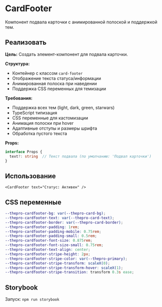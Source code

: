 # CardFooter

Компонент подвала карточки с анимированной полоской и поддержкой тем.

## Реализовать

**Цель:** Создать элемент-компонент для подвала карточки.

**Структура:**
- Контейнер с классом `card-footer`
- Отображение текста статуса/информации
- Анимированная полоска при наведении
- Поддержка CSS переменных для темизации

**Требования:**
- Поддержка всех тем (light, dark, green, starwars)
- TypeScript типизация
- CSS переменные для кастомизации
- Анимация полоски при hover
- Адаптивные отступы и размеры шрифта
- Обработка пустого текста

**Props:**
```typescript
interface Props {
  text?: string  // Текст подвала (по умолчанию: 'Подвал карточки')
}
```

## Использование

```vue
<CardFooter text="Статус: Активен" />
```

## CSS переменные

```scss
--thepro-cardfooter-bg: var(--thepro-card-bg);
--thepro-cardfooter-text: var(--thepro-card-text);
--thepro-cardfooter-border: var(--thepro-card-border);
--thepro-cardfooter-padding: 1rem;
--thepro-cardfooter-padding-mobile: 0.75rem;
--thepro-cardfooter-padding-small: 0.5rem;
--thepro-cardfooter-font-size: 0.875rem;
--thepro-cardfooter-font-size-small: 0.75rem;
--thepro-cardfooter-text-align: center;
--thepro-cardfooter-stripe-height: 2px;
--thepro-cardfooter-stripe-color: var(--thepro-primary);
--thepro-cardfooter-stripe-transform: scaleX(0);
--thepro-cardfooter-stripe-transform-hover: scaleX(1);
--thepro-cardfooter-stripe-transition: transform 0.3s ease;
```

## Storybook

Запуск: `npm run storybook`
